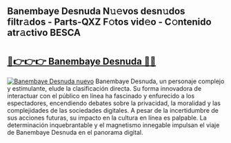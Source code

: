## Banembaye Desnuda N𝚞𝚎vos desn𝚞dos filtr𝚊dos - Parts-QXZ F𝚘tos vid𝚎o - C𝚘ntenido atr𝚊ctivo BESCA

# <h2><a href="http://mbdwwmw.tromn.icu/?c=Banembaye+Desnuda">🔗👉👉👉 Banembaye Desnuda 🔗🔗</a></h2>

[![Banembaye Desnuda nuevo](https://i.imgur.com/pEAQMta.gif)](http://mbdwwmw.tromn.icu/?c=Banembaye+Desnuda)
Banembaye Desnuda, un personaje complejo y estimulante, elude la clasificación directa. Su forma innovadora de interactuar con el público en línea ha fascinado y enfurecido a los espectadores, encendiendo debates sobre la privacidad, la moralidad y las complejidades de las sociedades digitales. A pesar de la incertidumbre de sus acciones futuras, su impacto en la cultura en línea es palpable. La determinación inquebrantable y el magnetismo innegable impulsan el viaje de Banembaye Desnuda en el panorama digital.
